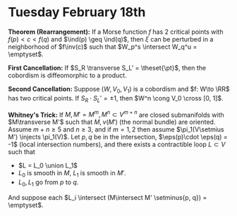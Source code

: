 # Tuesday February 18th

**Theorem (Rearrangement):**
If a Morse function $f$ has 2 critical points with $f(p) < c < f(q)$ and $\ind(p) \geq \ind(q)$, then $\xi$ can be perturbed in a neighborhood of $f\inv(c)$ such that $W_p^s \intersect W_q^u = \emptyset$.

**First Cancellation:**
If $S_R \transverse S_L' = \theset{\pt}$, then the cobordism is diffeomorphic to a product.

**Second Cancellation:**
Suppose $(W, V_0, V_1)$ is a cobordism and $f: W\to \RR$ has two critical points.
If $S_R \cdot S_L' = \pm 1$, then $W^n \cong V_0 \cross [0, 1]$.

**Whitney's Trick:**
If $M, M' = M^m, M^n \subset V^{m+n}$ are closed submanifolds with $M\transverse M'$ such that $M, \nu(M')$ (the normal bundle) are oriented.
Assume $m+n \geq 5$ and $n\geq 3$, and if $m=1,2$ then assume $\pi_1(V\setmius M') \injects \pi_1(V)$.
Let $p, q$ be in the intersection, $\eps(p)\cdot \eps(q) = -1$ (local intersection numbers), and there exists a contractible loop $L\subset V$ such that

- $L = L_0 \union L_1$
- $L_0$ is smooth in $M$, $L_1$ is smooth in $M'$.
- $L_0, L_1$ go from $p$ to $q$.

And suppose each $L_i \intersect (M\intersect M' \setminus{p, q}) = \emptyset$.
